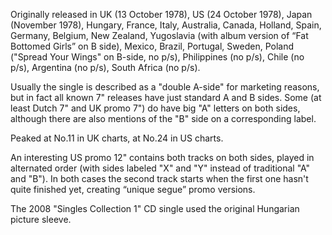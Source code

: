 Originally released in UK (13 October 1978), US (24 October 1978), Japan (November 1978), Hungary, France, Italy, Australia, Canada, Holland, Spain, Germany, Belgium, New Zealand, Yugoslavia (with album version of “Fat Bottomed Girls” on B side), Mexico, Brazil, Portugal, Sweden, Poland ("Spread Your Wings" on B-side, no p/s), Philippines (no p/s), Chile (no p/s), Argentina (no p/s), South Africa (no p/s).

Usually the single is described as a "double A-side" for marketing reasons, but in fact all known 7" releases have just standard A and B sides. Some (at least Dutch 7" and UK promo 7") do have big "A" letters on both sides, although there are also mentions of the "B" side on a corresponding label.

Peaked at No.11 in UK charts, at No.24 in US charts.

An interesting US promo 12" contains both tracks on both sides, played in alternated order (with sides labeled "X" and "Y" instead of traditional "A" and "B"). In both cases the second track starts when the first one hasn't quite finished yet, creating “unique segue” promo versions.

The 2008 "Singles Collection 1" CD single used the original Hungarian picture sleeve.
